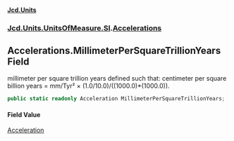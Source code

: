 #### [Jcd.Units](index 'index')
### [Jcd.Units.UnitsOfMeasure.SI](Jcd.Units.UnitsOfMeasure.SI 'Jcd.Units.UnitsOfMeasure.SI').[Accelerations](Accelerations 'Jcd.Units.UnitsOfMeasure.SI.Accelerations')

## Accelerations.MillimeterPerSquareTrillionYears Field

millimeter per square trillion years defined such that: centimeter per square billion years = mm/Tyr² ×
(1.0/10.0)/((1000.0)*(1000.0)).

```csharp
public static readonly Acceleration MillimeterPerSquareTrillionYears;
```

#### Field Value
[Acceleration](Acceleration 'Jcd.Units.UnitTypes.Acceleration')